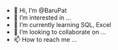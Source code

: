 - 👋 Hi, I’m @BaruPat
- 👀 I’m interested in ...
- 🌱 I’m currently learning SQL, Excel
- 💞️ I’m looking to collaborate on ...
- 📫 How to reach me ...

<!---
BaruPat/BaruPat is a ✨ special ✨ repository because its `README.md` (this file) appears on your GitHub profile.
You can click the Preview link to take a look at your changes.
--->
